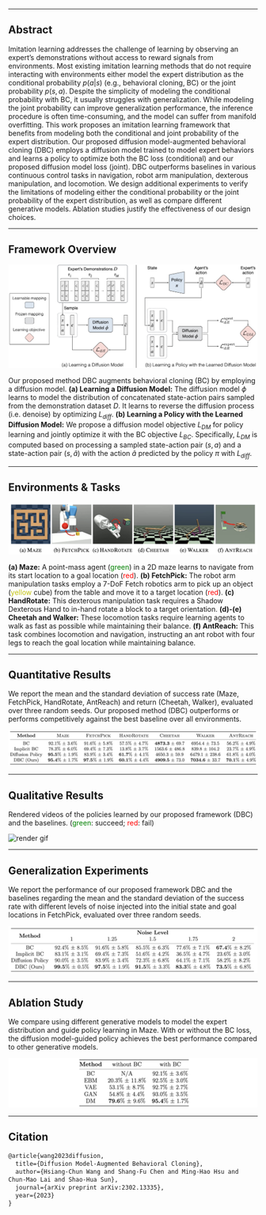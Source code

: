 
---

## Abstract

Imitation learning addresses the challenge of learning by observing an expert’s demonstrations without access to reward signals from environments. Most existing imitation learning methods that do not require interacting with environments either model the expert distribution as the conditional probability $p(a|s)$ (e.g., behavioral cloning, BC) or the joint probability $p(s, a)$. Despite the simplicity of modeling the conditional probability with BC, it usually struggles with generalization. While modeling the joint probability can improve generalization performance, the inference procedure is often time-consuming, and the model can suffer from manifold overfitting. This work proposes an imitation learning framework that benefits from modeling both the conditional and joint probability of the expert distribution. Our proposed diffusion model-augmented behavioral cloning (DBC) employs a diffusion model trained to model expert behaviors and learns a policy to optimize both the BC loss (conditional) and our proposed diffusion model loss (joint). DBC outperforms baselines in various continuous control tasks in navigation, robot arm manipulation, dexterous manipulation, and locomotion. We design additional experiments to verify the limitations of modeling either the conditional probability or the joint probability of the expert distribution, as well as compare different generative models. Ablation studies justify the effectiveness of our design choices.

----

## Framework Overview 

![](./img/method.jpg "Illustration of our model")

Our proposed method DBC augments behavioral cloning (BC) by employing a diffusion model.
**(a) Learning a Diffusion Model:** The diffusion model $\phi$ learns to model the distribution of concatenated state-action pairs sampled from the demonstration dataset $D$. It learns to reverse the diffusion process (i.e. denoise) by optimizing $L_{diff}$.
**(b) Learning a Policy with the Learned Diffusion Model:** We propose a diffusion model objective $L_{DM}$ for policy learning and jointly optimize it with the BC objective $L_{BC}$. Specifically, $L_{DM}$ is computed based on processing a sampled state-action pair $(s, a)$ and a state-action pair $(s, \hat{a})$ with the action $\hat{a}$ predicted by the policy $\pi$ with $L_{diff}$.

----

## Environments & Tasks

![](./img/env.png "Environments and Tasks")

**(a) Maze:** A point-mass agent (<span style="color:green">green</span>) in a 2D maze learns to navigate from its start location to a goal location (<span style="color:red">red</span>).
**(b) FetchPick:** The robot arm manipulation tasks employ a 7-DoF Fetch robotics arm to pick up an object (<span style="color:#c2c20c">yellow</span> cube) from the table and move it to a target location (<span style="color:red">red</span>).
**(c) HandRotate:** This dexterous manipulation task requires a Shadow Dexterous Hand to in-hand rotate a block to a target orientation. 
**(d)-(e) Cheetah and Walker:** These locomotion tasks require learning agents to walk as fast as possible while maintaining their balance.
**(f) AntReach:** This task combines locomotion and navigation, instructing an ant robot with four legs to reach the goal location while maintaining balance.

----

## Quantitative Results

We report the mean and the standard deviation of success rate (Maze, FetchPick, HandRotate, AntReach) and return (Cheetah, Walker), evaluated over three random seeds. Our proposed method (DBC) outperforms or performs competitively against the best baseline over all environments.

![](./img/quantitative_results.png "Comparisons to other baselines")


----


## Qualitative Results

Rendered videos of the policies learned by our proposed framework (DBC) and the baselines. (<span style="color:green">green</span>: succeed; <span style="color:red">red</span>: fail)

![](./img/qualitative_results.gif "render gif")

----

## Generalization Experiments

We report the performance of our proposed framework DBC and the baselines regarding the mean and the standard deviation of the success rate with different levels of noise injected into the initial state and goal locations in FetchPick, evaluated over three random seeds.

![FetchPick generalization experimental result](./img/pick.png "FetchPick generalization experimental result")


----

## Ablation Study

We compare using different generative models to model the expert distribution and guide policy learning in Maze. With or without the BC loss, the diffusion model-guided policy achieves the best performance compared to other generative models.


![Comparing Generative Models in Maze](./img/ablation.png "Comparing Generative Models in Maze")


----

## Citation
```
@article{wang2023diffusion,
  title={Diffusion Model-Augmented Behavioral Cloning},
  author={Hsiang-Chun Wang and Shang-Fu Chen and Ming-Hao Hsu and Chun-Mao Lai and Shao-Hua Sun},
  journal={arXiv preprint arXiv:2302.13335},
  year={2023}
}
```
<br>
